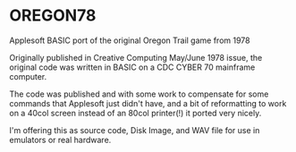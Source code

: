 # OREGON78
Applesoft BASIC port of the original Oregon Trail game from 1978

Originally published in Creative Computing May/June 1978 issue, the original code was written in BASIC on a CDC CYBER 70 mainframe computer. 

The code was published and with some work to compensate for some commands that Applesoft just didn't have, and a bit of reformatting to work on a 40col screen instead of an 80col printer(!) it ported very nicely.

I'm offering this as source code, Disk Image, and WAV file for use in emulators or real hardware.
